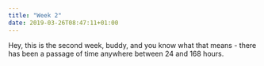```yaml
---
title: "Week 2"
date: 2019-03-26T08:47:11+01:00
---
```

Hey, this is the second week, buddy, and you know what that means - there has been a passage of time anywhere between 24 and 168 hours.